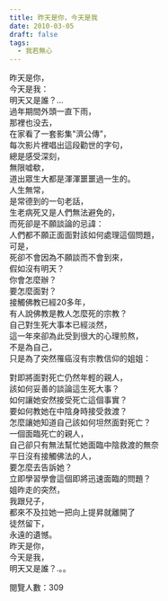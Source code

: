 ```yaml
---
title: 昨天是你，今天是我
date: 2010-03-05
draft: false
tags:
  - 我若無心
---
```

昨天是你，  
今天是我：  
明天又是誰？...  
過年期間外頭一直下雨，  
那裡也没去，  
在家看了一套影集"濟公傳”，  
每次影片裡唱出這段勸世的字句，  
總是感受深刻，  
無限嘘欷，  
道出眾生大都是渾渾噩噩過一生的。  
人生無常，  
是常德到的一句老話，  
生老病死又是人們無法避免的，  
而死卻是不願談論的忌諱：  
人們都不願正面面對該如何處理這個問題，  
可是，  
死卻不會因為不願談而不會到來，  
假如沒有明天？  
你會怎麼辦？  
要怎麼面對？  
接觸佛教已經20多年，  
有人說佛教是教人怎麼死的宗教？  
自己對生死大事本已經淡然，  
這一年來卻為此受到很大的心理煎熬，  
不是為自己，  
只是為了突然罹癌沒有宗教信仰的姐姐：  

對即將面對死亡仍然年輕的親人，  
該如何妥善的談論這生死大事？  
如何讓她安然接受死亡這個事實？  
要如何教她在中陰身時接受救渡？  
怎麼讓她知道自己該如何坦然面對死亡？  
一個面臨死亡的親人，  
自己卻只有無法幫忙她面臨中陰救渡的無奈  
平日沒有接觸佛法的人，  
要怎麼去告訴她？  
立即學習學會這個即將迅速面臨的問題？  
姐昨走的突然，  
我跟兒子，  
都來不及拉她一把向上提昇就離開了  
徒然留下，  
永遠的遺憾。  
昨天是你，  
今天是我，  
明天又是誰？.。。  

閱覽人數：309